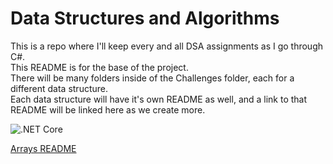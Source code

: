 # Data Structures and Algorithms  

This is a repo where I'll keep every and all DSA assignments as I go through C#.  
This README is for the base of the project.  
There will be many folders inside of the Challenges folder, each for a different data structure.  
Each data structure will have it's own README as well, and a link to that README will be linked here as we create more.  
  
![.NET Core](https://github.com/OCDAmmo3/data-structures-and-algorithms2/workflows/.NET%20Core/badge.svg)  
  
[Arrays README](https://github.com/OCDAmmo3/data-structures-and-algorithms2/blob/master/Challenges/Arrays/README.md)
